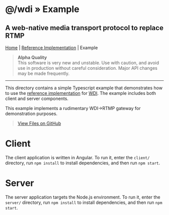 # @/wdi » Example

## A web-native media transport protocol to replace RTMP

[Home](../README.md) | [Reference Implementation](https://github.com/astronautlabs/wdi/blob/master/wdi/README.md) | Example

> **Alpha Quality**  
> This software is very new and unstable. Use with caution, and avoid use in 
> production without careful consideration. Major API changes may be made 
> frequently.

---

This directory contains a simple Typescript example that demonstrates how to use the [reference implementation](../wdi/README.md) for [WDI](../README.md). The example includes both client and server components.

This example implements a rudimentary WDI->RTMP gateway for demonstration purposes.

> [View Files on GitHub](https://github.com/astronautlabs/wdi/tree/master/examples)


# Client

The client application is written in Angular. To run it, enter the `client/` directory, run `npm install` to install dependencies, and then run `npm start`.

# Server

The server application targets the Node.js environment. To run it, enter the `server/` directory, run `npm install` to install dependencies, and then run `npm start`. 